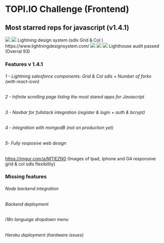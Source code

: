 
# TOPI.IO Challenge (Frontend)
## Most starred reps for javascript (v1.4.1)

<img src="https://img.icons8.com/bubbles/200/000000/react.png">
<img src="https://img.icons8.com/ios-filled/50/000000/salesforce.png"/> Lightning design system (sdls Grid & Col )
https://www.lightningdesignsystem.com/
<img src="https://img.icons8.com/color/96/000000/stackoverflow.png"/>
<img src="https://img.icons8.com/color/96/000000/npm.png"/>
<img src="https://img.icons8.com/color/96/000000/lighthouse.png"/>
Lighthouse audit passed (Overral 93)



### Features v 1.4.1

###### 1 - Lightning salesforce components: Grid & Col sdls + Number of forks (with react-icon)

###### 2 - Infinite scrolling page listing the most stared apps for Javascript

###### 3 - Navbar for fullstack integration (register & login + auth & bcrypt)

###### 4 - integration with mongodB (not on production yet)

###### 5-  Fully resposive web design 

https://imgur.com/a/MTlEZN0 (Images of Ipad, Iphone and G4 responsive grid & col sdls flexibility)

### Missing features

###### Node backend integration
###### Backend deployment 
###### i18n language dropdown menu
###### Heroku deployment (hardware issues)

